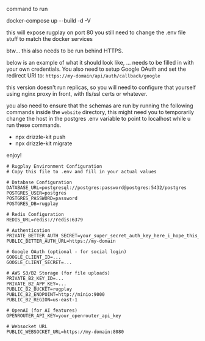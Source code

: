 command to run

docker-compose up --build -d -V

this will expose rugplay on port 80
you still need to change the .env file stuff to match the docker services

btw... this also needs to be run behind HTTPS.

below is an example of what it should look like, ... needs to be filled in with your own credentials.
You also need to setup Google OAuth and set the redirect URI to: `https://my-domain/api/auth/callback/google`

this version doesn't run replicas, so you will need to configure that yourself using nginx proxy in front, with tls/ssl certs or whatever.

you also need to ensure that the schemas are run by running the following commands inside the `website` directory, this might need you to temporarily change the host in the postgres .env variable to point to localhost while u run these commands.

- npx drizzle-kit push
- npx drizzle-kit migrate

enjoy!

```
# Rugplay Environment Configuration
# Copy this file to .env and fill in your actual values

# Database Configuration
DATABASE_URL=postgresql://postgres:password@postgres:5432/postgres
POSTGRES_USER=postgres
POSTGRES_PASSWORD=password
POSTGRES_DB=rugplay

# Redis Configuration
REDIS_URL=redis://redis:6379

# Authentication
PRIVATE_BETTER_AUTH_SECRET=your_super_secret_auth_key_here_i_hope_this_is_longer_than_64
PUBLIC_BETTER_AUTH_URL=https://my-domain

# Google OAuth (optional - for social login)
GOOGLE_CLIENT_ID=...
GOOGLE_CLIENT_SECRET=...

# AWS S3/B2 Storage (for file uploads)
PRIVATE_B2_KEY_ID=...
PRIVATE_B2_APP_KEY=...
PUBLIC_B2_BUCKET=rugplay
PUBLIC_B2_ENDPOINT=http://minio:9000
PUBLIC_B2_REGION=us-east-1

# OpenAI (for AI features)
OPENROUTER_API_KEY=your_openrouter_api_key

# Websocket URL
PUBLIC_WEBSOCKET_URL=https://my-domain:8080
```


